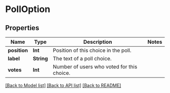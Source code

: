 # PollOption

## Properties
Name | Type | Description | Notes
------------ | ------------- | ------------- | -------------
**position** | **Int** | Position of this choice in the poll. | 
**label** | **String** | The text of a poll choice. | 
**votes** | **Int** | Number of users who voted for this choice. | 

[[Back to Model list]](../README.md#documentation-for-models) [[Back to API list]](../README.md#documentation-for-api-endpoints) [[Back to README]](../README.md)


